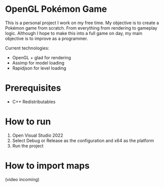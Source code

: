 # OpenGL Pokémon Game

This is a personal project I work on my free time. My objective is to create a Pokémon game from scratch. From everything from rendering to gameplay logic. Although I hope to make this into a full game on day, my main objective is to improve as a programmer.

Current technologies:
- OpenGL + glad for rendering
- Assimp for model loading
- Rapidjson for level loading

# Prerequisites
- C++ Redistributables

# How to run
1. Open Visual Studio 2022
2. Select Debug or Release as the configuration and x64 as the platform
3. Run the project

# How to import maps
(video incoming)